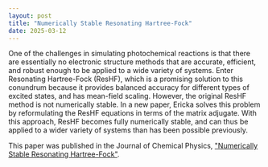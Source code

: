 ```yaml
---
layout: post
title: "Numerically Stable Resonating Hartree-Fock"
date: 2025-03-12
---
```

One of the challenges in simulating photochemical reactions is that
there are essentially no electronic structure methods that are
accurate, efficient, and robust enough to be applied to a wide variety of systems.
Enter Resonating Hartree-Fock (ResHF), which is a promising solution to this
conundrum because it provides balanced accuracy for different types of excited states,
and has mean-field scaling. However, the original ResHF method is not numerically stable.
In a new paper, Ericka solves this problem by reformulating the ResHF equations
in terms of the matrix adjugate.
With this approach, ResHF becomes fully numerically stable, and can thus be applied
to a wider variety of systems than has been possible previously.

This paper was published in the Journal of Chemical Physics,
["Numerically Stable Resonating Hartree-Fock"](https://dx.doi.org/10.1063/5.0246790).
